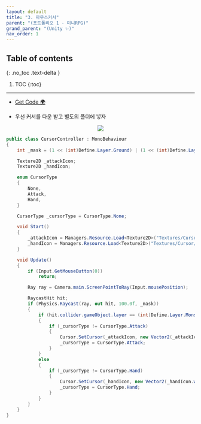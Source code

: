 ```yaml
---
layout: default
title: "3. 마우스커서"
parent: "(포트폴리오 1 - 미니RPG)"
grand_parent: "(Unity ✨)"
nav_order: 1
---
```


## Table of contents
{: .no_toc .text-delta }

1. TOC
{:toc}

---

* [Get Code 🌍](https://github.com/EasyCoding-7/unity_tutorials/tree/14.5)

* 우선 커서를 다운 받고 별도의 폴더에 넣자

<p align="center">
  <img src="https://taehyungs-programming-blog.github.io/blog/assets/images/csharp/unity/unity-14-3-1.png"/>
</p>

```csharp
public class CursorController : MonoBehaviour
{
	int _mask = (1 << (int)Define.Layer.Ground) | (1 << (int)Define.Layer.Monster);

	Texture2D _attackIcon;
	Texture2D _handIcon;

	enum CursorType
	{
		None,
		Attack,
		Hand,
	}

	CursorType _cursorType = CursorType.None;

	void Start()
    {
		_attackIcon = Managers.Resource.Load<Texture2D>("Textures/Cursor/Attack");
		_handIcon = Managers.Resource.Load<Texture2D>("Textures/Cursor/Hand");
	}

    void Update()
    {
		if (Input.GetMouseButton(0))
			return;

		Ray ray = Camera.main.ScreenPointToRay(Input.mousePosition);

		RaycastHit hit;
		if (Physics.Raycast(ray, out hit, 100.0f, _mask))
		{
			if (hit.collider.gameObject.layer == (int)Define.Layer.Monster)
			{
				if (_cursorType != CursorType.Attack)
				{
					Cursor.SetCursor(_attackIcon, new Vector2(_attackIcon.width / 5, 0), CursorMode.Auto);
					_cursorType = CursorType.Attack;
				}
			}
			else
			{
				if (_cursorType != CursorType.Hand)
				{
					Cursor.SetCursor(_handIcon, new Vector2(_handIcon.width / 3, 0), CursorMode.Auto);
					_cursorType = CursorType.Hand;
				}
			}
		}
	}
}
```
